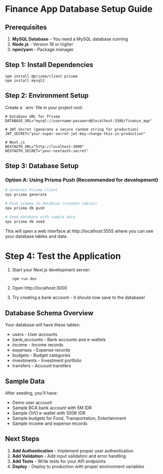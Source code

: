 # Finance App Database Setup Guide

## Prerequisites

1. **MySQL Database** - You need a MySQL database running
2. **Node.js** - Version 18 or higher
3. **npm/yarn** - Package manager

## Step 1: Install Dependencies

```
npm install @prisma/client prisma
npm install mysql2
```

## Step 2: Environment Setup

Create a \`.env\` file in your project root:

```
# Database URL for Prisma
DATABASE_URL="mysql://username:password@localhost:3306/finance_app"

# JWT Secret (generate a secure random string for production)
JWT_SECRET="your-super-secret-jwt-key-change-this-in-production"

# Next.js
NEXTAUTH_URL="http://localhost:3000"
NEXTAUTH_SECRET="your-nextauth-secret"
```

## Step 3: Database Setup

### Option A: Using Prisma Push (Recommended for development)

```bash
# Generate Prisma client
npx prisma generate

# Push schema to database (creates tables)
npx prisma db push

# Seed database with sample data
npx prisma db seed
```

This will open a web interface at http://localhost:5555 where you can see your database tables and data.

# Step 4: Test the Application

1. Start your Next.js development server:
   ```bash
   npm run dev
   ```

2. Open http://localhost:3000

3. Try creating a bank account - it should now save to the database!


## Database Schema Overview

Your database will have these tables:
- users - User accounts
- bank_accounts - Bank accounts and e-wallets
- income - Income records
- expenses - Expense records
- budgets - Budget categories
- investments - Investment portfolio
- transfers - Account transfers

## Sample Data

After seeding, you'll have:
- Demo user account
- Sample BCA bank account with 5M IDR
- Sample OVO e-wallet with 500K IDR
- Sample budgets for Food, Transportation, Entertainment
- Sample income and expense records

## Next Steps

1. **Add Authentication** - Implement proper user authentication
2. **Add Validation** - Add input validation and error handling
3. **Add Tests** - Write tests for your API endpoints
4. **Deploy** - Deploy to production with proper environment variables

